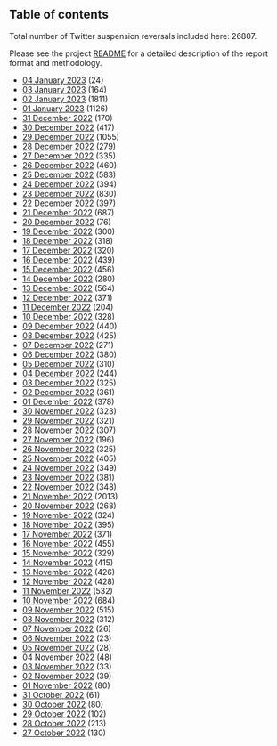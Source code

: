 ## Table of contents
Total number of Twitter suspension reversals included here: 26807.

Please see the project [README](https://github.com/travisbrown/unsuspensions) for a detailed description of the report format and methodology.
* [04 January 2023](2023-01-04/) (24)
* [03 January 2023](2023-01-03/) (164)
* [02 January 2023](2023-01-02/) (1811)
* [01 January 2023](2023-01-01/) (1126)
* [31 December 2022](2022-12-31/) (170)
* [30 December 2022](2022-12-30/) (417)
* [29 December 2022](2022-12-29/) (1055)
* [28 December 2022](2022-12-28/) (279)
* [27 December 2022](2022-12-27/) (335)
* [26 December 2022](2022-12-26/) (460)
* [25 December 2022](2022-12-25/) (583)
* [24 December 2022](2022-12-24/) (394)
* [23 December 2022](2022-12-23/) (830)
* [22 December 2022](2022-12-22/) (397)
* [21 December 2022](2022-12-21/) (687)
* [20 December 2022](2022-12-20/) (76)
* [19 December 2022](2022-12-19/) (300)
* [18 December 2022](2022-12-18/) (318)
* [17 December 2022](2022-12-17/) (320)
* [16 December 2022](2022-12-16/) (439)
* [15 December 2022](2022-12-15/) (456)
* [14 December 2022](2022-12-14/) (280)
* [13 December 2022](2022-12-13/) (564)
* [12 December 2022](2022-12-12/) (371)
* [11 December 2022](2022-12-11/) (204)
* [10 December 2022](2022-12-10/) (328)
* [09 December 2022](2022-12-09/) (440)
* [08 December 2022](2022-12-08/) (425)
* [07 December 2022](2022-12-07/) (271)
* [06 December 2022](2022-12-06/) (380)
* [05 December 2022](2022-12-05/) (310)
* [04 December 2022](2022-12-04/) (244)
* [03 December 2022](2022-12-03/) (325)
* [02 December 2022](2022-12-02/) (361)
* [01 December 2022](2022-12-01/) (378)
* [30 November 2022](2022-11-30/) (323)
* [29 November 2022](2022-11-29/) (321)
* [28 November 2022](2022-11-28/) (307)
* [27 November 2022](2022-11-27/) (196)
* [26 November 2022](2022-11-26/) (325)
* [25 November 2022](2022-11-25/) (405)
* [24 November 2022](2022-11-24/) (349)
* [23 November 2022](2022-11-23/) (381)
* [22 November 2022](2022-11-22/) (348)
* [21 November 2022](2022-11-21/) (2013)
* [20 November 2022](2022-11-20/) (268)
* [19 November 2022](2022-11-19/) (324)
* [18 November 2022](2022-11-18/) (395)
* [17 November 2022](2022-11-17/) (371)
* [16 November 2022](2022-11-16/) (455)
* [15 November 2022](2022-11-15/) (329)
* [14 November 2022](2022-11-14/) (415)
* [13 November 2022](2022-11-13/) (426)
* [12 November 2022](2022-11-12/) (428)
* [11 November 2022](2022-11-11/) (532)
* [10 November 2022](2022-11-10/) (684)
* [09 November 2022](2022-11-09/) (515)
* [08 November 2022](2022-11-08/) (312)
* [07 November 2022](2022-11-07/) (26)
* [06 November 2022](2022-11-06/) (23)
* [05 November 2022](2022-11-05/) (28)
* [04 November 2022](2022-11-04/) (48)
* [03 November 2022](2022-11-03/) (33)
* [02 November 2022](2022-11-02/) (39)
* [01 November 2022](2022-11-01/) (80)
* [31 October 2022](2022-10-31/) (61)
* [30 October 2022](2022-10-30/) (80)
* [29 October 2022](2022-10-29/) (102)
* [28 October 2022](2022-10-28/) (213)
* [27 October 2022](2022-10-27/) (130)
